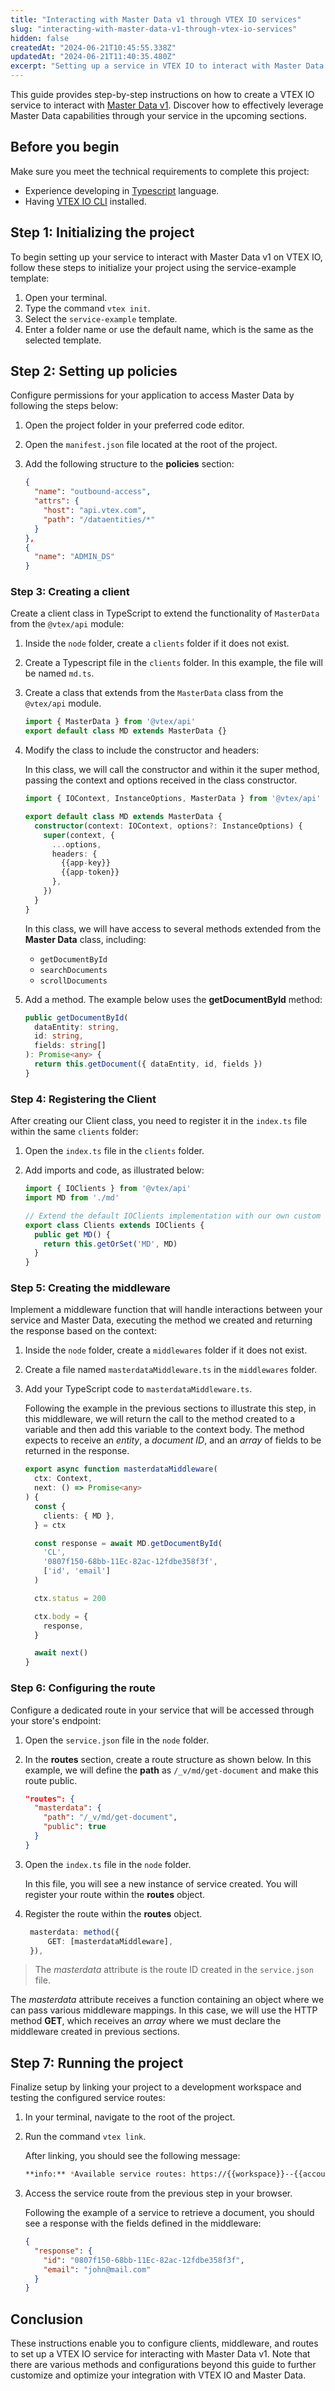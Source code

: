 ```yaml
---
title: "Interacting with Master Data v1 through VTEX IO services"
slug: "interacting-with-master-data-v1-through-vtex-io-services"
hidden: false
createdAt: "2024-06-21T10:45:55.338Z"
updatedAt: "2024-06-21T11:40:35.480Z"
excerpt: "Setting up a service in VTEX IO to interact with Master Data v1."
---
```


This guide provides step-by-step instructions on how to create a VTEX IO service to interact with [Master Data v1](https://help.vtex.com/en/tutorial/master-data--4otjBnR27u4WUIciQsmkAw). Discover how to effectively leverage Master Data capabilities through your service in the upcoming sections.

## Before you begin

Make sure you meet the technical requirements to complete this project:

* Experience developing in [Typescript](https://www.typescriptlang.org/) language.
* Having [VTEX IO CLI](https://developers.vtex.com/docs/guides/vtex-io-documentation-vtex-io-cli-install) installed.

## Step 1: Initializing the project

To begin setting up your service to interact with Master Data v1 on VTEX IO, follow these steps to initialize your project using the service-example template:

1. Open your terminal.
2. Type the command `vtex init`.
3. Select the `service-example` template.
4. Enter a folder name or use the default name, which is the same as the selected template.

## Step 2: Setting up policies

Configure permissions for your application to access Master Data by following the steps below:

1. Open the project folder in your preferred code editor.
2. Open the `manifest.json` file located at the root of the project.
3. Add the following structure to the **policies** section:

    ```json
    {
      "name": "outbound-access",
      "attrs": {
        "host": "api.vtex.com",
        "path": "/dataentities/*"
      }
    },
    {
      "name": "ADMIN_DS"
    }
    ```

### Step 3: Creating a client

Create a client class in TypeScript to extend the functionality of `MasterData` from the `@vtex/api` module:

1. Inside the `node` folder, create a `clients` folder if it does not exist.
2. Create a Typescript file in the `clients` folder. In this example, the file will be named `md.ts`.
3. Create a class that extends from the `MasterData` class from the `@vtex/api` module.

   ```typescript
   import { MasterData } from '@vtex/api'
   export default class MD extends MasterData {}
   ```

4. Modify the class to include the constructor and headers:

   In this class, we will call the constructor and within it the super method, passing the context and options received in the class constructor.

   ```typescript
   import { IOContext, InstanceOptions, MasterData } from '@vtex/api'

   export default class MD extends MasterData {
     constructor(context: IOContext, options?: InstanceOptions) {
       super(context, {
         ...options,
         headers: {
           {{app-key}}
           {{app-token}}
         },
       })
     }
   }
   ```

   In this class, we will have access to several methods extended from the **Master Data** class, including:

   * `getDocumentById`
   * `searchDocuments`
   * `scrollDocuments`

5. Add a method. The example below uses the **getDocumentById** method:

   ```typescript
   public getDocumentById(
     dataEntity: string,
     id: string,
     fields: string[]
   ): Promise<any> {
     return this.getDocument({ dataEntity, id, fields })
   }
   ```

### Step 4: Registering the Client

After creating our Client class, you need to register it in the `index.ts` file within the same `clients` folder:

1. Open the `index.ts` file in the `clients` folder.
2. Add imports and code, as illustrated below:

   ```typescript
   import { IOClients } from '@vtex/api'
   import MD from './md'
   
   // Extend the default IOClients implementation with our own custom clients
   export class Clients extends IOClients {
     public get MD() {
       return this.getOrSet('MD', MD)
     }
   }
   ```

### Step 5: Creating the middleware

Implement a middleware function that will handle interactions between your service and Master Data, executing the method we created and returning the response based on the context:

1. Inside the `node` folder, create a `middlewares` folder if it does not exist.
2. Create a file named `masterdataMiddleware.ts` in the `middlewares` folder.
3. Add your TypeScript code to `masterdataMiddleware.ts`.

   Following the example in the previous sections to illustrate this step, in this middleware, we will return the call to the method created to a variable and then add this variable to the context body. The method expects to receive an *entity*, a *document ID*, and an *array* of fields to be returned in the response.

   ```typescript
   export async function masterdataMiddleware(
     ctx: Context,
     next: () => Promise<any>
   ) {
     const {
       clients: { MD },
     } = ctx

     const response = await MD.getDocumentById(
       'CL',
       '0807f150-68bb-11Ec-82ac-12fdbe358f3f',
       ['id', 'email']
     )

     ctx.status = 200

     ctx.body = {
       response,
     }

     await next()
   }
   ```

### Step 6: Configuring the route

Configure a dedicated route in your service that will be accessed through your store's endpoint:

1. Open the `service.json` file in the `node` folder.
2. In the **routes** section, create a route structure as shown below. In this example, we will define the **path** as `/_v/md/get-document` and make this route public.

    ```json
    "routes": {
      "masterdata": {
        "path": "/_v/md/get-document",
        "public": true
      }
    }
    ```

3. Open the `index.ts` file in the `node` folder.

   In this file, you will see a new instance of service created. You will register your route within the **routes** object.

4. Register the route  within the **routes** object.

   ```typescript
    masterdata: method({
        GET: [masterdataMiddleware],
    }),
   ```

> The *masterdata* attribute is the route ID created in the `service.json` file.

The *masterdata* attribute receives a function containing an object where we can pass various middleware mappings. In this case, we will use the HTTP method **GET**, which receives an *array* where we must declare the middleware created in previous sections.

## Step 7: Running the project

Finalize setup by linking your project to a development workspace and testing the configured service routes:

1. In your terminal, navigate to the root of the project.
2. Run the command `vtex link`.

   After linking, you should see the following message:

   ```sh
   **info:** *Available service routes: https://{{workspace}}--{{accountName}}.myvtex.com/{{path}}
   ```

3. Access the service route from the previous step in your browser.

   Following the example of a service to retrieve a document, you should see a response with the fields defined in the middleware:

    ```json
    {
      "response": {
        "id": "0807f150-68bb-11Ec-82ac-12fdbe358f3f",
        "email": "john@mail.com"
      }
    }
    ```

## Conclusion

These instructions enable you to configure clients, middleware, and routes to set up a VTEX IO service for interacting with Master Data v1. Note that there are various methods and configurations beyond this guide to further customize and optimize your integration with VTEX IO and Master Data.
